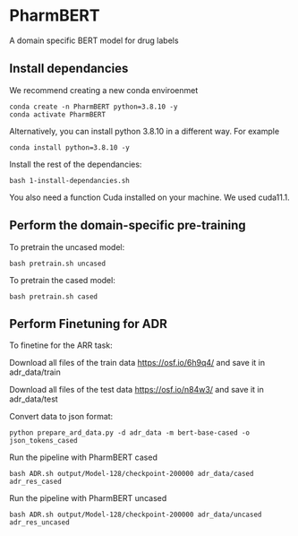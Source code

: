 # PharmBERT
A domain specific BERT model for drug labels


## Install dependancies
We recommend creating a new conda enviroenmet 
```
conda create -n PharmBERT python=3.8.10 -y
conda activate PharmBERT
```
Alternatively, you can install python 3.8.10 in a different way. For example
```
conda install python=3.8.10 -y
```

Install the rest of the dependancies:
```
bash 1-install-dependancies.sh
```

You also need a function Cuda installed on your machine. We used cuda11.1.

## Perform the domain-specific pre-training
To pretrain the uncased model:
```
bash pretrain.sh uncased
```

To pretrain the cased model:
```
bash pretrain.sh cased
```

## Perform Finetuning for ADR
To finetine for the ARR task:

Download all files of the train data
https://osf.io/6h9q4/
and save it in adr_data/train

Download all files of the test data
https://osf.io/n84w3/
and save it in adr_data/test


Convert data to json format:
```
python prepare_ard_data.py -d adr_data -m bert-base-cased -o json_tokens_cased
```

Run the pipeline with PharmBERT cased
```
bash ADR.sh output/Model-128/checkpoint-200000 adr_data/cased adr_res_cased
```

Run the pipeline with PharmBERT uncased
```
bash ADR.sh output/Model-128/checkpoint-200000 adr_data/uncased adr_res_uncased
```
